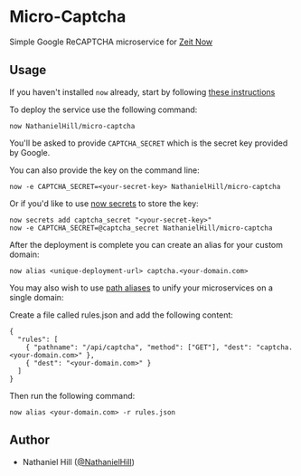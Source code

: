 # Micro-Captcha
Simple Google ReCAPTCHA microservice for [Zeit Now](https://zeit.co/now)

## Usage

If you haven't installed `now` already, start by following [these instructions](https://zeit.co/docs/getting-started/installation)

To deploy the service use the following command:

```
now NathanielHill/micro-captcha
```

You'll be asked to provide `CAPTCHA_SECRET` which is the secret key provided by Google.

You can also provide the key on the command line:

```
now -e CAPTCHA_SECRET=<your-secret-key> NathanielHill/micro-captcha
```

Or if you'd like to use [now secrets](https://zeit.co/docs/getting-started/secrets) to store the key:

```
now secrets add captcha_secret "<your-secret-key>"
now -e CAPTCHA_SECRET=@captcha_secret NathanielHill/micro-captcha
```

After the deployment is complete you can create an alias for your custom domain:

```
now alias <unique-deployment-url> captcha.<your-domain.com>
```

You may also wish to use [path aliases](https://zeit.co/docs/features/path-aliases) to unify your microservices on a single domain:

Create a file called rules.json and add the following content:

```
{
  "rules": [
    { "pathname": "/api/captcha", "method": ["GET"], "dest": "captcha.<your-domain.com>" },
    { "dest": "<your-domain.com>" }
  ]
}
```

Then run the following command:

```
now alias <your-domain.com> -r rules.json
```

## Author

- Nathaniel Hill ([@NathanielHill](https://github.com/NathanielHill))
